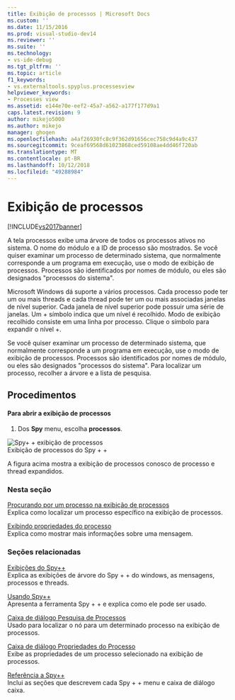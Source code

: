 ```yaml
---
title: Exibição de processos | Microsoft Docs
ms.custom: ''
ms.date: 11/15/2016
ms.prod: visual-studio-dev14
ms.reviewer: ''
ms.suite: ''
ms.technology:
- vs-ide-debug
ms.tgt_pltfrm: ''
ms.topic: article
f1_keywords:
- vs.externaltools.spyplus.processesview
helpviewer_keywords:
- Processes view
ms.assetid: e144e70e-eef2-45a7-a562-a177f177d9a1
caps.latest.revision: 9
author: mikejo5000
ms.author: mikejo
manager: ghogen
ms.openlocfilehash: a4af26930fc8c9f362d91656cec758c9d4a9c437
ms.sourcegitcommit: 9ceaf69568d61023868ced59108ae4dd46f720ab
ms.translationtype: MT
ms.contentlocale: pt-BR
ms.lasthandoff: 10/12/2018
ms.locfileid: "49288984"
---
```

# <a name="processes-view"></a>Exibição de processos
[!INCLUDE[vs2017banner](../includes/vs2017banner.md)]

A tela processos exibe uma árvore de todos os processos ativos no sistema. O nome do módulo e a ID de processo são mostrados. Se você quiser examinar um processo de determinado sistema, que normalmente corresponde a um programa em execução, use o modo de exibição de processos. Processos são identificados por nomes de módulo, ou eles são designados "processos do sistema".  
  
 Microsoft Windows dá suporte a vários processos. Cada processo pode ter um ou mais threads e cada thread pode ter um ou mais associadas janelas de nível superior. Cada janela de nível superior pode possuir uma série de janelas. Um + símbolo indica que um nível é recolhido. Modo de exibição recolhido consiste em uma linha por processo. Clique o símbolo para expandir o nível +.  
  
 Se você quiser examinar um processo de determinado sistema, que normalmente corresponde a um programa em execução, use o modo de exibição de processos. Processos são identificados por nomes de módulo, ou eles são designados "processos do sistema". Para localizar um processo, recolher a árvore e a lista de pesquisa.  
  
## <a name="procedures"></a>Procedimentos  
  
#### <a name="to-open-the-processes-view"></a>Para abrir a exibição de processos  
  
1.  Dos **Spy** menu, escolha **processos**.  
  
 ![Spy&#43; &#43; exibição de processos](../debugger/media/spy-processes.png "Spy + + _Processes")  
Exibição de processos do Spy + +  
  
 A figura acima mostra a exibição de processos conosco de processo e thread expandidos.  
  
### <a name="in-this-section"></a>Nesta seção  
 [Procurando por um processo na exibição de processos](../debugger/how-to-search-for-a-process-in-processes-view.md)  
 Explica como localizar um processo específico na exibição de processos.  
  
 [Exibindo propriedades do processo](../debugger/how-to-display-process-properties.md)  
 Explica como mostrar mais informações sobre uma mensagem.  
  
### <a name="related-sections"></a>Seções relacionadas  
 [Exibições do Spy++](../debugger/spy-increment-views.md)  
 Explica as exibições de árvore do Spy + + do windows, as mensagens, processos e threads.  
  
 [Usando Spy++](../debugger/using-spy-increment.md)  
 Apresenta a ferramenta Spy + + e explica como ele pode ser usado.  
  
 [Caixa de diálogo Pesquisa de Processos](../debugger/process-search-dialog-box.md)  
 Usado para localizar o nó para um determinado processo na exibição de processos.  
  
 [Caixa de diálogo Propriedades do Processo](../debugger/process-properties-dialog-box.md)  
 Exibe as propriedades de um processo selecionado na exibição de processos.  
  
 [Referência a Spy++](../debugger/spy-increment-reference.md)  
 Inclui as seções que descrevem cada Spy + + menu e caixa de diálogo caixa.



